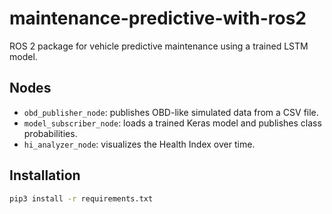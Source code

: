 # maintenance-predictive-with-ros2

ROS 2 package for vehicle predictive maintenance using a trained LSTM model.

## Nodes

- `obd_publisher_node`: publishes OBD-like simulated data from a CSV file.
- `model_subscriber_node`: loads a trained Keras model and publishes class probabilities.
- `hi_analyzer_node`: visualizes the Health Index over time.

## Installation

```bash
pip3 install -r requirements.txt

